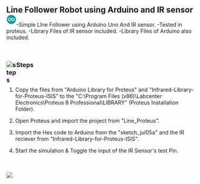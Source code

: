 ## Line Follower Robot using Arduino and IR sensor <img align="left" alt="Arduino" width="26px" src="https://raw.githubusercontent.com/github/explore/80688e429a7d4ef2fca1e82350fe8e3517d3494d/topics/arduino/arduino.png" />

-Simple LIne Follower using Arduino Uno And IR sensor.
-Tested in proteus.
-Library Files of IR sensor included.
-Library Files of Arduino also included.

<br />

### Steps <img align="left" alt="steps" width="26px" src="https://www.flaticon.com/svg/static/icons/svg/2192/2192434.svg" />
<br />

1. Copy the files from "Arduino Library for Proteus" and "Infrared-Library-for-Proteus-ISIS" to the "C:\Program Files (x86)\Labcenter Electronics\Proteus 8 Professional\LIBRARY" (Proteus Installation Folder).

2. Open Proteus and import the project from "Line_Proteus".

3. Import the Hex code to Arduino from the "sketch_jul05a" and the IR reciever from "Infrared-Library-for-Proteus-ISIS".

4. Start the simulation & Toggle the input of the IR Sensor's test Pin.
</br>

<br />
<img align="left" width="26px" src="https://www.flaticon.com/svg/static/icons/svg/1162/1162024.svg" />

<br />
<br />